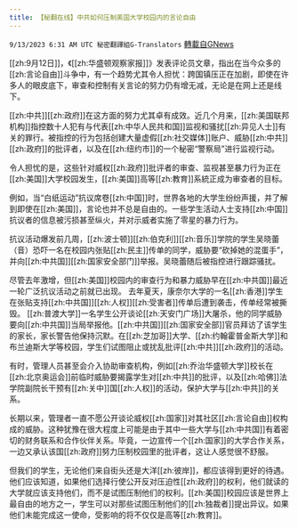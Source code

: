 ```yaml
---
title: 【秘翻在线】中共如何压制美国大学校园内的言论自由
---
```

`9/13/2023 6:31 AM UTC 秘密翻譯組G-Translators` [轉載自GNews](https://gnews.org/articles/1683912)

[[zh:9月12日]]，《[[zh:华盛顿观察家报]]》发表评论员文章，指出在当今众多的[[zh:言论自由]]斗争中，有一个趋势尤其令人担忧：跨国镇压正在加剧，即使在许多人的眼皮底下，审查和控制有关言论的努力仍有增无减，无论是在网上还是线下。

[[zh:中共]][[zh:政府]]在这方面的努力尤其卓有成效。近几个月来，[[zh:美国联邦机构]]指控数十人犯有与代表[[zh:中华人民共和国]]监视和骚扰[[zh:异见人士]]有关的罪行。被指控的行为包括创建大量虚假[[zh:社交媒体]]账户、威胁[[zh:中共]][[zh:政府]]的批评者，以及在[[zh:纽约市]]的一个秘密“警察局”进行监视行动。

令人担忧的是，这些针对威权[[zh:政府]]批评者的审查、监视甚至暴力行为正在[[zh:美国]]大学校园发生，[[zh:美国]]高等[[zh:教育]]系統正成为审查者的目标。

例如，当“白纸运动”抗议席卷[[zh:中国]]时，世界各地的大学生纷纷声援，并了解到即使在[[zh:美国]]，言论也并不总是自由的。一些学生活动人士支持[[zh:中国]]抗议者的信息被污损甚至纵火，并对示威者实施了零星的暴力行为。

抗议活动爆发前几周，[[zh:波士顿]][[zh:伯克利]][[zh:音乐]]学院的学生吴晓蕾（音）恐吓一名在校园内张贴[[zh:民主]]传单的同学，威胁要“砍掉她的混蛋手”，并向[[zh:中共国]][[zh:国家安全部门]]举报。吴晓蕾随后被指控进行跟踪骚扰。

尽管去年激增，但[[zh:美国]]校园内的审查行为和暴力威胁早在[[zh:中共国]]最近一轮广泛抗议活动之前就已出现。 去年夏天，康奈尔大学的一名[[zh:香港]]学生在张贴支持[[zh:中共国]][[zh:人权]][[zh:受害者]]传单后遭到袭击，传单经常被撕毁。 [[zh:普渡大学]]一名学生公开谈论[[zh:天安门广场]]大屠杀，他的同学威胁要向[[zh:中共国]]当局举报他。[[zh:中共国]][[zh:国家安全部]]官员拜访了该学生的家长，家长警告他保持沉默。在[[zh:芝加哥]]大学、[[zh:约翰霍普金斯大学]]和布兰迪斯大学等校园，学生们试图阻止或扰乱批评[[zh:中共]][[zh:政府]]的活动。

有时，管理人员甚至会介入协助审查机构，例如[[zh:乔治华盛顿大学]]校长在[[zh:北京奥运会]]前临时威胁要揭露学生对[[zh:中共]]的批评，以及[[zh:哈佛]]法学院副院长干预有[[zh:关中]]国[[zh:人权]]的活动，保护大学与[[zh:中共]]的关系。

长期以来，管理者一直不愿公开谈论威权[[zh:国家]]对其社区[[zh:言论自由]]权构成的威胁。这种犹豫在很大程度上可能是由于其中一些大学与[[zh:中共国]]有着密切的财务联系和合作伙伴关系。毕竟，一边宣传一个[[zh:国家]]的大学合作关系，一边又承认该国[[zh:政府]]努力压制校园里的批评者，这让人感觉很不舒服。

但我们的学生，无论他们来自街头还是大洋[[zh:彼岸]]，都应该得到更好的待遇。他们应该知道，如果他们选择行使公开反对压迫性[[zh:政府]]的权利，他们就读的大学就应该支持他们，而不是试图压制他们的权利。[[zh:美国]]校园应该是世界上最自由的地方之一，学生可以对那些试图压制他们的[[zh:独裁者]]提出异议。如果他们未能完成这一使命，受影响的将不仅仅是高等[[zh:教育]]。
